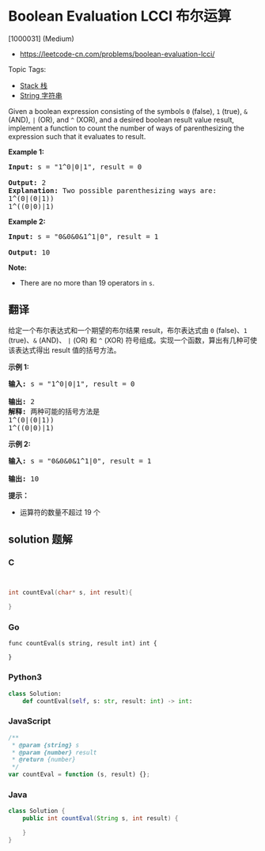 # Boolean Evaluation LCCI 布尔运算

[1000031] (Medium)

- https://leetcode-cn.com/problems/boolean-evaluation-lcci/

Topic Tags:

- [Stack 栈](https://leetcode-cn.com/tag/stack/)
- [String 字符串](https://leetcode-cn.com/tag/string/)

Given a boolean expression consisting of the symbols `0` (false), `1` (true), `&` (AND), `|` (OR), and `^` (XOR), and a desired boolean result value result, implement a function to count the number of ways of parenthesizing the expression such that it evaluates to result.

**Example 1:**

<pre><strong>Input: </strong>s = "1^0|0|1", result = 0

<strong>Output: </strong>2
<strong>Explanation:</strong>&nbsp;Two possible parenthesizing ways are:
1^(0|(0|1))
1^((0|0)|1)
</pre>

**Example 2:**

<pre><strong>Input: </strong>s = "0&amp;0&amp;0&amp;1^1|0", result = 1

<strong>Output: </strong>10</pre>

**Note:**

- There are no more than 19 operators in `s`.

## 翻译

给定一个布尔表达式和一个期望的布尔结果 result，布尔表达式由 `0` (false)、`1` (true)、`&` (AND)、 `|` (OR) 和 `^` (XOR) 符号组成。实现一个函数，算出有几种可使该表达式得出 result 值的括号方法。

**示例 1:**

<pre><strong>输入: </strong>s = "1^0|0|1", result = 0

<strong>输出: </strong>2
<strong>解释:</strong>&nbsp;两种可能的括号方法是
1^(0|(0|1))
1^((0|0)|1)
</pre>

**示例 2:**

<pre><strong>输入: </strong>s = "0&amp;0&amp;0&amp;1^1|0", result = 1

<strong>输出: </strong>10</pre>

**提示：**

- 运算符的数量不超过 19 个

## solution 题解

### C

```c


int countEval(char* s, int result){

}


```

### Go

```golang
func countEval(s string, result int) int {

}
```

### Python3

```python
class Solution:
    def countEval(self, s: str, result: int) -> int:
```

### JavaScript

```javascript
/**
 * @param {string} s
 * @param {number} result
 * @return {number}
 */
var countEval = function (s, result) {};
```

### Java

```java
class Solution {
    public int countEval(String s, int result) {

    }
}
```

